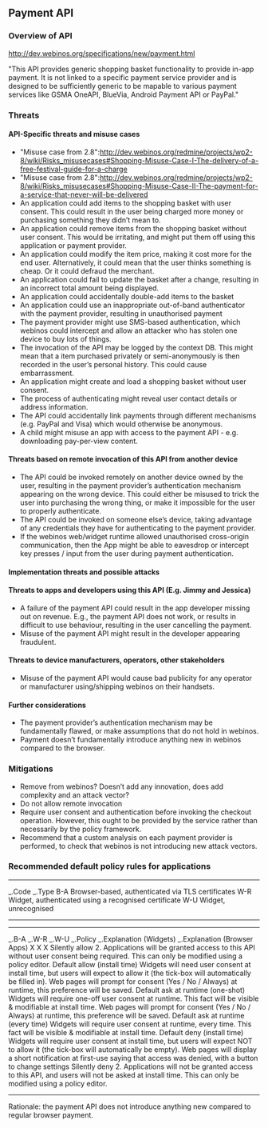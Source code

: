 Payment API
-----------

### Overview of API

http://dev.webinos.org/specifications/new/payment.html

"This API provides generic shopping basket functionality to provide in-app payment. It is not linked to a specific payment service provider and is designed to be sufficiently generic to be mapable to various payment services like GSMA OneAPI, BlueVia, Android Payment API or PayPal."

### Threats

#### API-Specific threats and misuse cases

-   "Misuse case from 2.8":http://dev.webinos.org/redmine/projects/wp2-8/wiki/Risks_misusecases#Shopping-Misuse-Case-I-The-delivery-of-a-free-festival-guide-for-a-charge
-   "Misuse case from 2.8":http://dev.webinos.org/redmine/projects/wp2-8/wiki/Risks_misusecases#Shopping-Misuse-Case-II-The-payment-for-a-service-that-never-will-be-delivered
-   An application could add items to the shopping basket with user consent. This could result in the user being charged more money or purchasing something they didn’t mean to.
-   An application could remove items from the shopping basket without user consent. This would be irritating, and might put them off using this application or payment provider.
-   An application could modify the item price, making it cost more for the end user. Alternatively, it could mean that the user thinks something is cheap. Or it could defraud the merchant.
-   An application could fail to update the basket after a change, resulting in an incorrect total amount being displayed.
-   An application could accidentally double-add items to the basket
-   An application could use an inappropriate out-of-band authenticator with the payment provider, resulting in unauthorised payment
-   The payment provider might use SMS-based authentication, which webinos could intercept and allow an attacker who has stolen one device to buy lots of things.
-   The invocation of the API may be logged by the context DB. This might mean that a item purchased privately or semi-anonymously is then recorded in the user’s personal history. This could cause embarrassment.
-   An application might create and load a shopping basket without user consent.
-   The process of authenticating might reveal user contact details or address information.
-   The API could accidentally link payments through different mechanisms (e.g. PayPal and Visa) which would otherwise be anonymous.
-   A child might misuse an app with access to the payment API - e.g. downloading pay-per-view content.

#### Threats based on remote invocation of this API from another device

-   The API could be invoked remotely on another device owned by the user, resulting in the payment provider’s authentication mechanism appearing on the wrong device. This could either be misused to trick the user into purchasing the wrong thing, or make it impossible for the user to properly authenticate.
-   The API could be invoked on someone else’s device, taking advantage of any credentials they have for authenticating to the payment provider.
-   If the webinos web/widget runtime allowed unauthorised cross-origin communication, then the App might be able to eavesdrop or intercept key presses / input from the user during payment authentication.

#### Implementation threats and possible attacks

#### Threats to apps and developers using this API (E.g. Jimmy and Jessica)

-   A failure of the payment API could result in the app developer missing out on revenue. E.g., the payment API does not work, or results in difficult to use behaviour, resulting in the user cancelling the payment.
-   Misuse of the payment API might result in the developer appearing fraudulent.

#### Threats to device manufacturers, operators, other stakeholders

-   Misuse of the payment API would cause bad publicity for any operator or manufacturer using/shipping webinos on their handsets.

#### Further considerations

-   The payment provider’s authentication mechanism may be fundamentally flawed, or make assumptions that do not hold in webinos.
-   Payment doesn’t fundamentally introduce anything new in webinos compared to the browser.

### Mitigations

-   Remove from webinos? Doesn’t add any innovation, does add complexity and an attack vector?
-   Do not allow remote invocation
-   Require user consent and authentication before invoking the checkout operation. However, this ought to be provided by the service rather than necessarily by the policy framework.
-   Recommend that a custom analysis on each payment provider is performed, to check that webinos is not introducing new attack vectors.

### Recommended default policy rules for applications

  ------------- ------------------------------------------------------
  _.Code   _.Type
  B-A           Browser-based, authenticated via TLS certificates
  W-R           Widget, authenticated using a recognised certificate
  W-U           Widget, unrecognised
  ------------- ------------------------------------------------------

  ------------ ------------ ------------ ----------------------------------- -------------------------------------------------------------------------------------------------------------------------------------------------------- -------------------------------------------------------------------------------------------------------------------------- -- --- --- --- ------------------------------------- ------------------------------------------------------------------------------------------------------------------------------------------- ------------------------------------------------------------------
  _.B-A   _.W-R   _.W-U   _.Policy                       _.Explanation (Widgets)                                                                                                                             _.Explanation (Browser Apps)                                                                                             X   X   X   Silently allow                        2. Applications will be granted access to this API without user consent being required. This can only be modified using a policy editor.
                                         Default allow (install time)        Widgets will need user consent at install time, but users will expect to allow it (the tick-box will automatically be filled in).                        Web pages will prompt for consent (Yes / No / Always) at runtime, this preference will be saved.
                                         Default ask at runtime (one-shot)   Widgets will require one-off user consent at runtime. This fact will be visible & modifiable at install time.                                            Web pages will prompt for consent (Yes / No / Always) at runtime, this preference will be saved.                                          Default ask at runtime (every time)   Widgets will require user consent at runtime, every time. This fact will be visible & modifiable at install time.
                                         Default deny (install time)         Widgets will require user consent at install time, but users will expect NOT to allow it (the tick-box will automatically be empty).                     Web pages will display a short notification at first-use saying that access was denied, with a button to change settings
                                         Silently deny                       2. Applications will not be granted access to this API, and users will not be asked at install time. This can only be modified using a policy editor.
  ------------ ------------ ------------ ----------------------------------- -------------------------------------------------------------------------------------------------------------------------------------------------------- -------------------------------------------------------------------------------------------------------------------------- -- --- --- --- ------------------------------------- ------------------------------------------------------------------------------------------------------------------------------------------- ------------------------------------------------------------------

Rationale: the payment API does not introduce anything new compared to regular browser payment.

